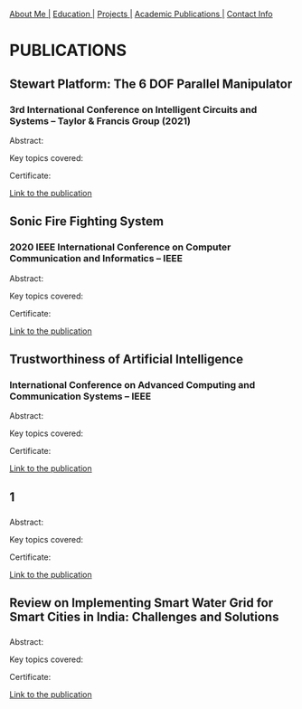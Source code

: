 [About Me |](/index.md) 
[ Education |](/edu.md)
[ Projects |](/projects.md)
[ Academic Publications |](/publications.md)
[ Contact Info](/contact.md)

# PUBLICATIONS

## Stewart Platform: The 6 DOF Parallel Manipulator 
### 3rd International Conference on Intelligent Circuits and Systems – Taylor & Francis Group (2021)
Abstract:

Key topics covered:

Certificate:

[Link to the publication](/https://www.taylorfrancis.com/chapters/oa-edit/10.1201/9781003129103-86/stewart-platform-manan-luthra-sinha)

## Sonic Fire Fighting System 
### 2020 IEEE International Conference on Computer Communication and Informatics – IEEE 
Abstract:

Key topics covered:

Certificate:

[Link to the publication](/https://ieeexplore.ieee.org/document/9104150)

## Trustworthiness of Artificial Intelligence 
### International Conference on Advanced Computing and Communication Systems – IEEE  
Abstract:

Key topics covered:

Certificate:

[Link to the publication](/https://ieeexplore.ieee.org/document/9074237)

## 1 
###   
Abstract:

Key topics covered:

Certificate:

[Link to the publication](/)

## Review on Implementing Smart Water Grid for Smart Cities in India: Challenges and Solutions
### 
Abstract:

Key topics covered:

Certificate:

[Link to the publication](/https://ieeexplore.ieee.org/document/8728485)
